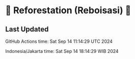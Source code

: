 
# 🌳 Reforestation (Reboisasi) 🌲

## Last Updated

GitHub Actions time: Sat Sep 14 11:14:29 UTC 2024

Indonesia/Jakarta time: Sat Sep 14 18:14:29 WIB 2024
